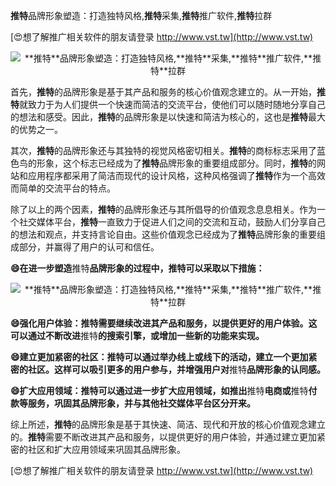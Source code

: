 **推特**品牌形象塑造：打造独特风格,**推特**采集,**推特**推广软件,**推特**拉群

[😍想了解推广相关软件的朋友请登录 http://www.vst.tw](http://www.vst.tw)

 <center><img src="https://vst.tw/MP4/tuiguang/png/4.png" alt="**推特**品牌形象塑造：打造独特风格,**推特**采集,**推特**推广软件,**推特**拉群"></center>

首先，**推特**的品牌形象是基于其产品和服务的核心价值观念建立的。从一开始，**推特**就致力于为人们提供一个快速而简洁的交流平台，使他们可以随时随地分享自己的想法和感受。因此，**推特**的品牌形象是以快速和简洁为核心的，这也是**推特**最大的优势之一。

其次，**推特**的品牌形象还与其独特的视觉风格密切相关。**推特**的商标标志采用了蓝色鸟的形象，这个标志已经成为了**推特**品牌形象的重要组成部分。同时，**推特**的网站和应用程序都采用了简洁而现代的设计风格，这种风格强调了**推特**作为一个高效而简单的交流平台的特点。

除了以上的两个因素，**推特**的品牌形象还与其所倡导的价值观念息息相关。作为一个社交媒体平台，**推特**一直致力于促进人们之间的交流和互动，鼓励人们分享自己的想法和观点，并支持言论自由。这些价值观念已经成为了**推特**品牌形象的重要组成部分，并赢得了用户的认可和信任。

**😄在进一步塑造**推特**品牌形象的过程中，**推特**可以采取以下措施：**

 <center><img src="https://vst.tw/MP4/tuiguang/png/8.png" alt="**推特**品牌形象塑造：打造独特风格,**推特**采集,**推特**推广软件,**推特**拉群"></center>

**😄强化用户体验：**推特**需要继续改进其产品和服务，以提供更好的用户体验。这可以通过不断改进**推特**的搜索引擎，或增加一些新的功能来实现。**

**😄建立更加紧密的社区：**推特**可以通过举办线上或线下的活动，建立一个更加紧密的社区。这样可以吸引更多的用户参与，并增强用户对**推特**品牌形象的认同感。**

**😄扩大应用领域：**推特**可以通过进一步扩大应用领域，如推出**推特**电商或**推特**付款等服务，巩固其品牌形象，并与其他社交媒体平台区分开来。**

综上所述，**推特**的品牌形象是基于其快速、简洁、现代和开放的核心价值观念建立的。**推特**需要不断改进其产品和服务，以提供更好的用户体验，并通过建立更加紧密的社区和扩大应用领域来巩固其品牌形象。

[😍想了解推广相关软件的朋友请登录 http://www.vst.tw](http://www.vst.tw)



